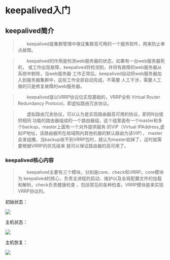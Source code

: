 # keepalived入门

## keepalived简介
>&emsp;&emsp;keepalived是集群管理中保证集群高可用的一个服务软件，用来防止单点故障。

>&emsp;&emsp;keepalived的作用是检测web服务器的状态，如果有一台web服务器死机，
或工作出现故障，keepalived将检测到，并将有故障的web服务器从系统中剔除，当web服务器
工作正常后，keepalived自动将web服务器加入到服务器集群中，这些工作全部自动完成，不需要
人工干涉，需要人工做的只是修复故障的web服务器。

>&emsp;&emsp;keepalived是以VRRP协议位实现基础的，VRRP全称 Virtual Router
Redundancy Protocol，即虚拟路由冗余协议。

>&emsp;&emsp;虚拟路由冗余协议，可以认为是实现路由器高可用的协议，即将N台提供相同
功能的路由器组成的一个路由器组，这个组里面有一个master和多个backup，master上面有一个对外提供服务
的VIP（Virtual IPAddress,虚拟IP地址，该路由器所在局域网内其他机器的默认路由为该VIP），
master会发组播，当backup收不到VRRP包时，就认为master宕掉了，这时就需要根据VRRP的优先级来
就可以保证路由器的高可用了。

### keepalived核心内容
>&emsp;&emsp;keepalived主要有三个模块，分别是core、check和VRRP。core模块为
keepalived的核心，负责主进程的启动、维护以及全局配置文件的加载和解析。check负责健康检查
，包括常见的各种检查。VRRP模块是来实现VRRP协议的。

初始状态：
>
![](https://github.com/wangfanming/wangfanming.GitHub.io/blob/master/image/keep1.bmp)

主机状态：
>
![](https://github.com/wangfanming/wangfanming.GitHub.io/blob/master/image/keep2.bmp)

主机恢复：
>
![](https://github.com/wangfanming/wangfanming.GitHub.io/blob/master/image/keep3.bmp)

